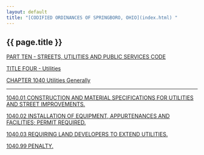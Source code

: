 ```yaml
---
layout: default 
title: "[CODIFIED ORDINANCES OF SPRINGBORO, OHIO](index.html) "
---
```


{{ page.title }}
----------------

[PART TEN - STREETS, UTILITIES AND PUBLIC SERVICES CODE](407fa412.html)

[TITLE FOUR - Utilities](4295a412.html)

[CHAPTER 1040 Utilities Generally](42a0a412.html)

---

[1040.01 CONSTRUCTION AND MATERIAL SPECIFICATIONS FOR UTILITIES AND
STREET IMPROVEMENTS.](42aca412.html)

[1040.02 INSTALLATION OF EQUIPMENT, APPURTENANCES AND FACILITIES; PERMIT
REQUIRED.](42bda412.html)

[1040.03 REQUIRING LAND DEVELOPERS TO EXTEND UTILITIES.](42c0a412.html)

[1040.99 PENALTY.](42c3a412.html)
